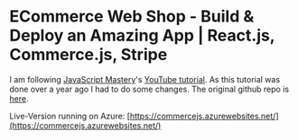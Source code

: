 # ECommerce Web Shop - Build & Deploy an Amazing App | React.js, Commerce.js, Stripe

I am following [JavaScript Mastery](https://www.youtube.com/channel/UCmXmlB4-HJytD7wek0Uo97A)'s [YouTube tutorial](https://www.youtube.com/watch?v=377AQ0y6LPA).
As this tutorial was done over a year ago I had to do some changes. The original github repo is [here](https://github.com/adrianhajdin/project_e_commerce).

Live-Version running on Azure: [https://commercejs.azurewebsites.net/](https://commercejs.azurewebsites.net/)
